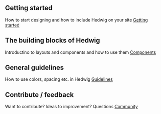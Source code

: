 ## Getting started
How to start designing and how to include Hedwig on your site
[Getting started](/GettingStarted)


## The building blocks of Hedwig
Introductino to layouts and components and how to use them
[Components](/A-guide-to-components)


## General guidelines
How to use colors, spacing etc. in Hedwig
[Guidelines](/Guidelines)


## Contribute / feedback
Want to contribute? Ideas to improvement? Questions
[Community](/The-Community)



